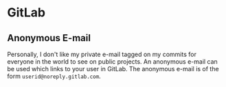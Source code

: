 # GitLab


## Anonymous E-mail

Personally, I don't like my private e-mail tagged on my commits for everyone in the world to see on public projects.  An anonymous e-mail can be used which links to your user in GitLab.  The anonymous e-mail is of the form ```userid@noreply.gitlab.com```.